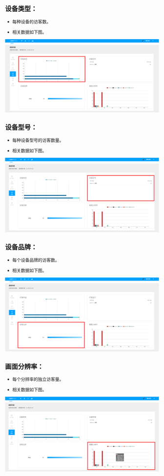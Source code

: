 ## 设备类型：

* 每种设备的访客数。

* 相关数据如下图。

![](/assets/设备类型.png)

## 设备型号：

* 每种设备型号的访客数量。

* 相关数据如下图。

![](/assets/设备型号.png)

## 设备品牌：

* 每个设备品牌的访客数。

* 相关数据如下图。

![](/assets/设备品牌.png)

## 画面分辨率：

* 每个分辨率的独立访客量。

* 相关数据如下图。

![](/assets/画面分辨率.png)

